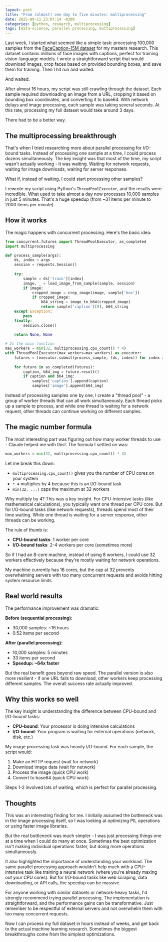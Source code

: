 ```yaml
---
layout: post
title: "From (almost) one day to five minutes: multiprocessing"
date: 2025-09-11 23:07:14 -0300
categories: [python, research, multiprocessing]
tags: [data-science, parallel processing, multiprocessing]
---
```


Last week, I started what seemed like a simple task: processing 100,000 samples from the [FaceCaption-15M dataset](https://huggingface.co/datasets/OpenFace-CQUPT/FaceCaption-15M) for my masters research. This dataset contains millions of face images with captions, perfect for training vision-language models. I wrote a straightforward script that would download images, crop faces based on provided bounding boxes, and save them for training. Then I hit run and waited.

And waited.

After almost 16 hours, my script was still crawling through the dataset. Each sample required downloading an image from a URL, cropping it based on bounding box coordinates, and converting it to base64. With network delays and image processing, each sample was taking several seconds. At this rate, processing my full dataset would take around 3 days.

There had to be a better way.

## The multiprocessing breakthrough

That's when I tried researching more about parallel processing for I/O-bound tasks. Instead of processing one sample at a time, I could process dozens simultaneously. The key insight was that most of the time, my script wasn't actually working - it was waiting. Waiting for network requests, waiting for image downloads, waiting for server responses.

What if, instead of waiting, I could start processing other samples?

I rewrote my script using Python's `ThreadPoolExecutor`, and the results were incredible. What used to take almost a day now processes 10,000 samples in just 5 minutes. That's a huge speedup (from ~31 items per minute to 2000 items per minute).

## How it works

The magic happens with concurrent processing. Here's the basic idea:

```python
from concurrent.futures import ThreadPoolExecutor, as_completed
import multiprocessing

def process_sample(args):
    ds, index = args
    session = requests.Session()
    
    try:
        sample = ds['train'][index]
        image, _ = load_image_from_sample(sample, session)
        if image:
            cropped_image = crop_image(image, sample['box'])
            if cropped_image:
                b64_string = image_to_b64(cropped_image)
                return sample['caption'][0], b64_string
    except Exception:
        pass
    finally:
        session.close()
    
    return None, None

# In the main function
max_workers = min(32, multiprocessing.cpu_count() * 4)
with ThreadPoolExecutor(max_workers=max_workers) as executor:
    futures = [executor.submit(process_sample, (ds, index)) for index in random_indices]
    
    for future in as_completed(futures):
        caption, b64_img = future.result()
        if caption and b64_img:
            samples['caption'].append(caption)
            samples['image'].append(b64_img)
```

Instead of processing samples one by one, I create a "thread pool" - a group of worker threads that can all work simultaneously. Each thread picks up a sample to process, and while one thread is waiting for a network request, other threads can continue working on different samples.

## The magic number formula

The most interesting part was figuring out how many worker threads to use - Claude helped me with this!. The formula I settled on was:

```python
max_workers = min(32, multiprocessing.cpu_count() * 4)
```

Let me break this down:

- `multiprocessing.cpu_count()` gives you the number of CPU cores on your system
- `* 4` multiplies by 4 because this is an I/O-bound task
- `min(32, ...)` caps the maximum at 32 workers

Why multiply by 4? This was a key insight. For CPU-intensive tasks (like mathematical calculations), you typically want one thread per CPU core. But for I/O-bound tasks (like network requests), threads spend most of their time waiting. While one thread is waiting for a server response, other threads can be working.

The rule of thumb is:
- **CPU-bound tasks**: 1 worker per core
- **I/O-bound tasks**: 2-4 workers per core (sometimes more)

So if I had an 8-core machine, instead of using 8 workers, I could use 32 workers effectively because they're mostly waiting for network operations.

My machine currently has 16 cores, but the cap at 32 prevents overwhelming servers with too many concurrent requests and avoids hitting system resource limits.

## Real world results

The performance improvement was dramatic:

**Before (sequential processing):**
- 30,000 samples: ~16 hours
- 0.52 items per second

**After (parallel processing):**
- 10,000 samples: 5 minutes  
- 33 items per second
- **Speedup: ~64x faster**

But the real benefit goes beyond raw speed. The parallel version is also more resilient - if one URL fails to download, other workers keep processing different samples. The overall success rate actually improved.

## Why this works so well

The key insight is understanding the difference between CPU-bound and I/O-bound tasks:

- **CPU-bound**: Your processor is doing intensive calculations
- **I/O-bound**: Your program is waiting for external operations (network, disk, etc.)

My image processing task was heavily I/O-bound. For each sample, the script would:
1. Make an HTTP request (wait for network)
2. Download image data (wait for network) 
3. Process the image (quick CPU work)
4. Convert to base64 (quick CPU work)

Steps 1-2 involved lots of waiting, which is perfect for parallel processing.

## Thoughts

This was an interesting finding for me. I initially assumed the bottleneck was in the image processing itself, so I was looking at optimizing PIL operations or using faster image libraries.

But the real bottleneck was much simpler - I was just processing things one at a time when I could do many at once. Sometimes the best optimization isn't making individual operations faster, but doing more operations simultaneously.

It also highlighted the importance of understanding your workload. The same parallel processing approach wouldn't help much with a CPU-intensive task like training a neural network (where you're already maxing out your CPU cores). But for I/O-bound tasks like web scraping, data downloading, or API calls, the speedup can be massive.

For anyone working with similar datasets or network-heavy tasks, I'd strongly recommend trying parallel processing. The implementation is straightforward, and the performance gains can be transformative. Just remember to be respectful of external servers and not overwhelm them with too many concurrent requests.

Now I can process my full dataset in hours instead of weeks, and get back to the actual machine learning research. Sometimes the biggest breakthroughs come from the simplest optimizations.